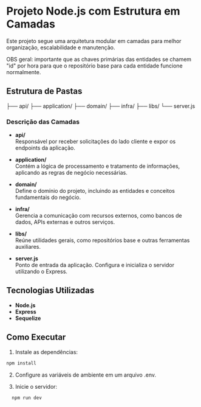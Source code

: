 # Projeto Node.js com Estrutura em Camadas

Este projeto segue uma arquitetura modular em camadas para melhor organização, escalabilidade e manutenção.

OBS geral: importante que as chaves primárias das entidades se chamem "id" por hora para que o repositório base para cada entidade funcione normalmente.

## Estrutura de Pastas

├── api/ 
├── application/ 
├── domain/ 
├── infra/ 
├── libs/ 
└── server.js


### Descrição das Camadas

- **api/**  
  Responsável por receber solicitações do lado cliente e expor os endpoints da aplicação.

- **application/**  
  Contém a lógica de processamento e tratamento de informações, aplicando as regras de negócio necessárias.

- **domain/**  
  Define o domínio do projeto, incluindo as entidades e conceitos fundamentais do negócio.

- **infra/**  
  Gerencia a comunicação com recursos externos, como bancos de dados, APIs externas e outros serviços.

- **libs/**  
  Reúne utilidades gerais, como repositórios base e outras ferramentas auxiliares.

- **server.js**  
  Ponto de entrada da aplicação. Configura e inicializa o servidor utilizando o Express.

## Tecnologias Utilizadas

- **Node.js**  
- **Express**  
- **Sequelize**

## Como Executar

  1. Instale as dependências:

```bash
npm install
```

  2. Configure as variáveis de ambiente em um arquivo .env.

  3. Inicie o servidor:

```bash
  npm run dev
```